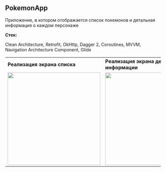 ## PokemonApp

Приложение, в котором отображается список покемонов и детальная информация о каждом персонаже

<b>Стек:</b>
<p>Clean Architecture, Retrofit, OkHttp, Dagger 2, Coroutines, MVVM, Navigation Architecture Component, Glide</p>

<table>
  <tr>
    <td><b>Реализация экрана списка</b></td>
    <td><b>Реализация экрана детальной информации</b></td>
  </tr>
  <tr>
    <td><img src="https://github.com/avbolotova/PokemonAppVk/blob/di/app/src/main/res/drawable/screenshot132504.png" width="300"></td>
    <td><img src="https://github.com/avbolotova/PokemonAppVk/blob/di/app/src/main/res/drawable/screenshot151739.png" width="300"></td>
  </tr>
</table>
